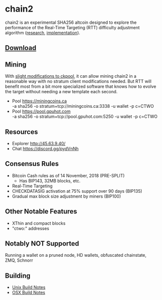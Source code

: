 chain2
======

chain2 is an experimental SHA256 altcoin designed to explore the performance of the Real-Time Targeting (RTT) difficulty adjustment algorithm ([research](/specifications/rtt.pdf), [implementation](https://github.com/chain2/chain2/pull/6)).

[Download](https://github.com/chain2/chain2/releases)
---------------------

Mining
---------------------
With [slight modifications to ckpool](https://bitbucket.org/dgenr8/ckpool/commits/05f073b5d8ad336b00c25fab5246c796749666ce), it can allow mining chain2 in a reasonable way with no stratum client modifications needed.  But RTT will benefit most from a bit more specialized software that knows how to evolve the target without needing a new template each second.

- Pool https://miningcoins.ca<br>
  -a sha256 -o stratum+tcp://miningcoins.ca:3338 -u wallet -p c=CTWO
- Pool https://pool.gpuhot.com<br>
  -a sha256 -o stratum+tcp://pool.gpuhot.com:5250 -u wallet -p c=CTWO

Resources
---------------------
- Explorer http://45.63.9.40/
- Chat https://discord.gg/pydVnNh

Consensus Rules
---------------------
- Bitcoin Cash rules as of 14 November, 2018 (PRE-SPLIT)
   - Has BIP143, 32MB blocks, etc.
- Real-Time Targeting
- CHECKDATASIG activation at 75% support over 90 days (BIP135)
- Gradual max block size adjustment by miners (BIP100)

Other Notable Features
---------------------
- XThin and compact blocks
- "ctwo:" addresses

Notably NOT Supported
---------------------
Running a wallet on a pruned node, HD wallets, obfuscated chainstate, ZMQ, Schnorr

Building
---------------------
- [Unix Build Notes](/doc/build-unix.md)
- [OSX Build Notes](/doc/build-osx.md)
